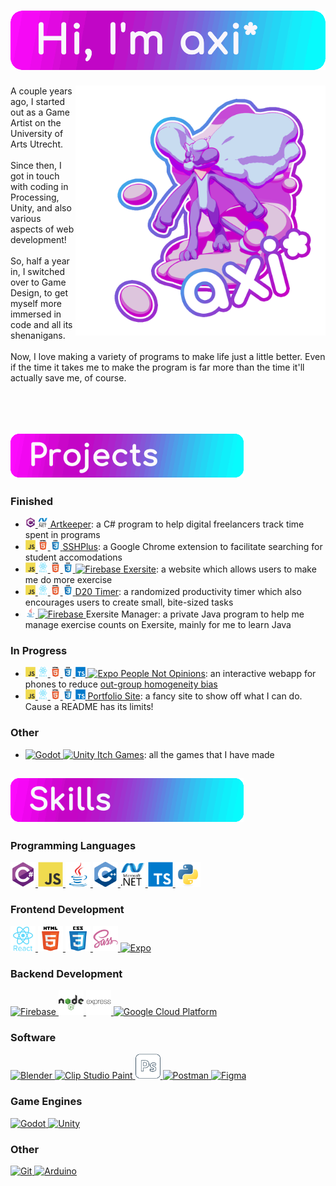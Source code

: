 <h1><img  alt="intro" src="https://github.com/AxiDragon/AxiDragon/blob/main/img/intro.gif"></h1>
<img align="right" alt="axi" src="https://github.com/AxiDragon/AxiDragon/blob/main/img/axi.gif"
 height="400">
<p>A couple years ago, I started out as a Game Artist on the University of Arts Utrecht.<br><br>
  Since then, I got in touch with coding in Processing, Unity, and also various aspects of web development!<br><br>
  So, half a year in, I switched over to Game Design, to get myself more immersed in code and all its
  shenanigans.<br><br>
  Now, I love making a variety of programs to make life just a little better. Even if the time it takes me to make
  the
  program is far more than the time it'll actually save me, of course.<br><br><br><br></p>

<h2><img alt="projects" src="https://github.com/AxiDragon/AxiDragon/blob/main/img/projects.gif" height="70"></h2>
  <h3>Finished</h3>
  <ul>
   <li>
    <a href="https://www.w3schools.com/cs/" target="_blank" rel="noreferrer"> 
     <img src="https://raw.githubusercontent.com/devicons/devicon/master/icons/csharp/csharp-original.svg" alt="C#" title="C#" width="16"/>
    </a>
    <a href="https://dotnet.microsoft.com/" target="_blank" rel="noreferrer"> 
     <img src="https://raw.githubusercontent.com/devicons/devicon/master/icons/dot-net/dot-net-original-wordmark.svg" alt=".NET" title=".NET" width="16"/> 
    </a>
    <a href="https://github.com/AxiDragon/Artkeeper" target="_blank" rel="noreferrer">Artkeeper</a>: a C# program to help digital freelancers track time spent in programs
   </li>
   <li>
    <a href="https://developer.mozilla.org/en-US/docs/Web/JavaScript" target="_blank" rel="noreferrer"> 
     <img src="https://raw.githubusercontent.com/devicons/devicon/master/icons/javascript/javascript-original.svg" alt="JavaScript" title="JavaScript" width="16"/> 
    </a>
    <a href="https://www.w3.org/html/" target="_blank" rel="noreferrer"> 
     <img src="https://raw.githubusercontent.com/devicons/devicon/master/icons/html5/html5-original-wordmark.svg" alt="HTML5" title="HTML5" width="16"/> 
    </a>
    <a href="https://www.w3schools.com/css/" target="_blank" rel="noreferrer"> 
     <img src="https://raw.githubusercontent.com/devicons/devicon/master/icons/css3/css3-original-wordmark.svg" alt="CSS3" title="CSS3" width="16"/> 
    </a>
    <a href="https://github.com/AxiDragon/SSHPlus" target="_blank" rel="noreferrer">SSHPlus</a>: a Google Chrome extension to facilitate searching for student accomodations
   </li>
   <li>
    <a href="https://developer.mozilla.org/en-US/docs/Web/JavaScript" target="_blank" rel="noreferrer"> 
     <img src="https://raw.githubusercontent.com/devicons/devicon/master/icons/javascript/javascript-original.svg" alt="JavaScript" title="JavaScript" width="16"/> 
    </a>
    <a href="https://reactjs.org/" target="_blank" rel="noreferrer"> 
     <img src="https://raw.githubusercontent.com/devicons/devicon/master/icons/react/react-original-wordmark.svg" alt="React" title="React" width="16"/> 
    </a>
    <a href="https://www.w3.org/html/" target="_blank" rel="noreferrer"> 
     <img src="https://raw.githubusercontent.com/devicons/devicon/master/icons/html5/html5-original-wordmark.svg" alt="HTML5" title="HTML5" width="16"/> 
    </a>
    <a href="https://www.w3schools.com/css/" target="_blank" rel="noreferrer"> 
     <img src="https://raw.githubusercontent.com/devicons/devicon/master/icons/css3/css3-original-wordmark.svg" alt="CSS3" title="CSS3" width="16"/> 
    </a>
    <a href="https://firebase.google.com/" target="_blank" rel="noreferrer"> 
     <img src="https://www.vectorlogo.zone/logos/firebase/firebase-icon.svg" alt="Firebase" title="Firebase" width="16"/>
    </a>
    <a href="https://axidragon.github.io/exersite/" target="_blank" rel="noreferrer">Exersite</a>: a website which allows users to make me do more exercise
   </li>
   <li>
    <a href="https://developer.mozilla.org/en-US/docs/Web/JavaScript" target="_blank" rel="noreferrer"> 
     <img src="https://raw.githubusercontent.com/devicons/devicon/master/icons/javascript/javascript-original.svg" alt="JavaScript" title="JavaScript" width="16"/> 
    </a>
    <a href="https://reactjs.org/" target="_blank" rel="noreferrer"> 
     <img src="https://raw.githubusercontent.com/devicons/devicon/master/icons/react/react-original-wordmark.svg" alt="React" title="React" width="16"/> 
    </a>
    <a href="https://www.w3.org/html/" target="_blank" rel="noreferrer"> 
     <img src="https://raw.githubusercontent.com/devicons/devicon/master/icons/html5/html5-original-wordmark.svg" alt="HTML5" title="HTML5" width="16"/> 
    </a>
    <a href="https://www.w3schools.com/css/" target="_blank" rel="noreferrer"> 
     <img src="https://raw.githubusercontent.com/devicons/devicon/master/icons/css3/css3-original-wordmark.svg" alt="CSS3" title="CSS3" width="16"/> 
    </a>
    <a href="https://axidragon.github.io/d20-timer/" target="_blank" rel="noreferrer">D20 Timer</a>: a randomized productivity timer which also encourages users to create small, bite-sized tasks
   </li>
   <li>
    <a href="https://www.java.com" target="_blank" rel="noreferrer">
     <img src="https://raw.githubusercontent.com/devicons/devicon/master/icons/java/java-original.svg" alt="Java" title="Java" width="16"/>
    </a>
    <a href="https://firebase.google.com/" target="_blank" rel="noreferrer"> 
     <img src="https://www.vectorlogo.zone/logos/firebase/firebase-icon.svg" alt="Firebase" title="Firebase" width="16"/>
    </a>
    Exersite Manager: a private Java program to help me manage exercise counts on Exersite, mainly for me to learn Java
   </li>
  </ul>

  <h3>In Progress</h3>
  <ul>
   <li>
    <a href="https://developer.mozilla.org/en-US/docs/Web/JavaScript" target="_blank" rel="noreferrer"> 
     <img src="https://raw.githubusercontent.com/devicons/devicon/master/icons/javascript/javascript-original.svg" alt="JavaScript" title="JavaScript" width="16"/> 
    </a>
    <a href="https://reactjs.org/" target="_blank" rel="noreferrer"> 
     <img src="https://raw.githubusercontent.com/devicons/devicon/master/icons/react/react-original-wordmark.svg" alt="React" title="React" width="16"/> 
    </a>
    <a href="https://www.w3.org/html/" target="_blank" rel="noreferrer"> 
     <img src="https://raw.githubusercontent.com/devicons/devicon/master/icons/html5/html5-original-wordmark.svg" alt="HTML5" title="HTML5" width="16"/> 
    </a>
    <a href="https://www.w3schools.com/css/" target="_blank" rel="noreferrer"> 
     <img src="https://raw.githubusercontent.com/devicons/devicon/master/icons/css3/css3-original-wordmark.svg" alt="CSS3" title="CSS3" width="16"/> 
    </a>
    <a href="https://www.typescriptlang.org/" target="_blank" rel="noreferrer"> 
     <img src="https://raw.githubusercontent.com/devicons/devicon/master/icons/typescript/typescript-original.svg" alt="TypeScript" title="TypeScript" width="16"/> 
    </a>
    <a href="https://expo.dev/" target="_blank" rel="noreferrer"> 
     <img src="https://seeklogo.com/images/E/expo-logo-01BB2BCFC3-seeklogo.com.png" alt="Expo" title="Expo" width="16"/>
    </a>
    <a href="https://github.com/AxiDragon/people-not-opinions" target="_blank" rel="noreferrer">People Not Opinions</a>: an interactive webapp for phones to reduce <a href="https://en.wikipedia.org/wiki/Out-group_homogeneity" target="_blank" rel="noreferrer">out-group homogeneity bias</a>
   </li>
   <li>
    <a href="https://developer.mozilla.org/en-US/docs/Web/JavaScript" target="_blank" rel="noreferrer"> 
     <img src="https://raw.githubusercontent.com/devicons/devicon/master/icons/javascript/javascript-original.svg" alt="JavaScript" title="JavaScript" width="16"/> 
    </a>
    <a href="https://reactjs.org/" target="_blank" rel="noreferrer"> 
     <img src="https://raw.githubusercontent.com/devicons/devicon/master/icons/react/react-original-wordmark.svg" alt="React" title="React" width="16"/> 
    </a>
    <a href="https://www.w3.org/html/" target="_blank" rel="noreferrer"> 
     <img src="https://raw.githubusercontent.com/devicons/devicon/master/icons/html5/html5-original-wordmark.svg" alt="HTML5" title="HTML5" width="16"/> 
    </a>
    <a href="https://www.w3schools.com/css/" target="_blank" rel="noreferrer"> 
     <img src="https://raw.githubusercontent.com/devicons/devicon/master/icons/css3/css3-original-wordmark.svg" alt="CSS3" title="CSS3" width="16"/> 
    </a>
    <a href="https://www.typescriptlang.org/" target="_blank" rel="noreferrer"> 
     <img src="https://raw.githubusercontent.com/devicons/devicon/master/icons/typescript/typescript-original.svg" alt="TypeScript" title="TypeScript" width="16"/> 
    </a>
    <a href="https://axidragon.github.io/" target="_blank" rel="noreferrer">Portfolio Site</a>: a fancy site to show off what I can do. Cause a README has its limits!</a>
   </li>
  </ul>
  
  <h3>Other</h3>
  <ul>
    <li>
     <a href="https://godotengine.org/" target="_blank" rel="noreferrer">
      <img src="https://www.vectorlogo.zone/logos/godotengine/godotengine-icon.svg" alt="Godot" title="Godot" width="16"/>
     </a>
     <a href="https://unity.com/" target="_blank" rel="noreferrer">
      <img src="https://www.vectorlogo.zone/logos/unity3d/unity3d-icon.svg" alt="Unity" title="Unity" width="16"/>
     </a>
     <a href="https://axidreamdragon.itch.io/" target="_blank" rel="noreferrer">Itch Games</a>: all the games that I have made
    </li>
  </ul>

<h2><img  alt="skills" src="https://github.com/AxiDragon/AxiDragon/blob/main/img/skills.gif" height="70"></h2>
<h3>Programming Languages</h3>
<a href="https://www.w3schools.com/cs/" target="_blank" rel="noreferrer"> 
 <img src="https://raw.githubusercontent.com/devicons/devicon/master/icons/csharp/csharp-original.svg" alt="C#" title="C#" width="40"/>
</a>
<a href="https://developer.mozilla.org/en-US/docs/Web/JavaScript" target="_blank" rel="noreferrer"> 
 <img src="https://raw.githubusercontent.com/devicons/devicon/master/icons/javascript/javascript-original.svg" alt="JavaScript" title="JavaScript" width="40"/> 
</a>
<a href="https://www.java.com" target="_blank" rel="noreferrer">
 <img src="https://raw.githubusercontent.com/devicons/devicon/master/icons/java/java-original.svg" alt="Java" title="Java" width="40"/>
</a>
<a href="https://www.w3schools.com/cpp/" target="_blank" rel="noreferrer">
 <img src="https://raw.githubusercontent.com/devicons/devicon/master/icons/cplusplus/cplusplus-original.svg" alt="C++" title="C++" width="40"/> 
</a>
<a href="https://dotnet.microsoft.com/" target="_blank" rel="noreferrer"> 
 <img src="https://raw.githubusercontent.com/devicons/devicon/master/icons/dot-net/dot-net-original-wordmark.svg" alt=".NET" title=".NET" width="40"/> 
</a>
<a href="https://www.typescriptlang.org/" target="_blank" rel="noreferrer"> 
 <img src="https://raw.githubusercontent.com/devicons/devicon/master/icons/typescript/typescript-original.svg" alt="TypeScript" title="TypeScript" width="40"/> 
</a>
<a href="https://www.python.org" target="_blank" rel="noreferrer"> 
 <img src="https://raw.githubusercontent.com/devicons/devicon/master/icons/python/python-original.svg" alt="Python" title="Python" width="40"/> 
</a>

<h3>Frontend Development</h3>
<a href="https://reactjs.org/" target="_blank" rel="noreferrer"> 
 <img src="https://raw.githubusercontent.com/devicons/devicon/master/icons/react/react-original-wordmark.svg" alt="React" title="React" width="40"/> 
</a>
<a href="https://www.w3.org/html/" target="_blank" rel="noreferrer"> 
 <img src="https://raw.githubusercontent.com/devicons/devicon/master/icons/html5/html5-original-wordmark.svg" alt="HTML5" title="HTML5" width="40" /> 
</a>
<a href="https://www.w3schools.com/css/" target="_blank" rel="noreferrer"> 
 <img src="https://raw.githubusercontent.com/devicons/devicon/master/icons/css3/css3-original-wordmark.svg" alt="CSS3" title="CSS3" width="40"/> 
</a>
<a href="https://sass-lang.com" target="_blank" rel="noreferrer">
 <img src="https://raw.githubusercontent.com/devicons/devicon/master/icons/sass/sass-original.svg" alt="Sass" title="Sass" width="40"/> 
</a>
<a href="https://expo.dev/" target="_blank" rel="noreferrer"> 
   <img src="https://seeklogo.com/images/E/expo-logo-01BB2BCFC3-seeklogo.com.png" alt="Expo" title="Expo" width="40"/>
</a>

<h3>Backend Development</h3>
<a href="https://firebase.google.com/" target="_blank" rel="noreferrer"> 
 <img src="https://www.vectorlogo.zone/logos/firebase/firebase-icon.svg" alt="Firebase" title="Firebase" width="40"/>
</a>
<a href="https://nodejs.org" target="_blank" rel="noreferrer"> 
 <img src="https://raw.githubusercontent.com/devicons/devicon/master/icons/nodejs/nodejs-original-wordmark.svg" alt="Node.JS" title="Node.JS" width="40"/> 
</a>
<a href="https://expressjs.com" target="_blank" rel="noreferrer"> 
 <img src="https://raw.githubusercontent.com/devicons/devicon/master/icons/express/express-original-wordmark.svg" alt="Express" title="Express" width="40"/>
</a>
<a href="https://cloud.google.com" target="_blank" rel="noreferrer"> 
 <img src="https://www.vectorlogo.zone/logos/google_cloud/google_cloud-icon.svg" alt="Google Cloud Platform" title="Google Cloud Platform" width="40"/>
</a>

<h3>Software</h3>
<a href="https://www.blender.org/" target="_blank" rel="noreferrer"> 
 <img src="https://download.blender.org/branding/community/blender_community_badge_white.svg" alt="Blender" title="Blender" width="40"/> 
</a>
<a href="https://www.clipstudio.net/en/" target="_blank" rel="noreferrer"> 
 <img src="https://www.clipstudio.net/view/img/common/clipstudiopaint-icon.png" alt="Clip Studio Paint" title="Clip Studio Paint" width="40"/> 
</a>
<a href="https://www.photoshop.com/en" target="_blank" rel="noreferrer"> 
 <img src="https://raw.githubusercontent.com/devicons/devicon/master/icons/photoshop/photoshop-line.svg" alt="Photoshop" title="Photoshop" width="40"/> 
</a>
<a href="https://postman.com" target="_blank" rel="noreferrer"> 
 <img src="https://www.vectorlogo.zone/logos/getpostman/getpostman-icon.svg" alt="Postman" title="Postman" width="40"/>
</a>
<a href="https://www.figma.com/" target="_blank" rel="noreferrer"> 
 <img  src="https://www.vectorlogo.zone/logos/figma/figma-icon.svg" alt="Figma" title="Figma" width="40"/> 
</a>

<h3>Game Engines</h3>
<a href="https://godotengine.org/" target="_blank" rel="noreferrer">
 <img src="https://www.vectorlogo.zone/logos/godotengine/godotengine-icon.svg" alt="Godot" title="Godot" width="40"/>
</a>
<a href="https://unity.com/" target="_blank" rel="noreferrer">
 <img src="https://www.vectorlogo.zone/logos/unity3d/unity3d-icon.svg" alt="Unity" title="Unity" width="40"/>
</a>

<h3>Other</h3>
<a href="https://git-scm.com/" target="_blank" rel="noreferrer">
 <img src="https://www.vectorlogo.zone/logos/git-scm/git-scm-icon.svg" alt="Git" title="Git" width="40"/>
</a>
<a href="https://www.arduino.cc/" target="_blank" rel="noreferrer">
 <img src="https://cdn.worldvectorlogo.com/logos/arduino-1.svg" alt="Arduino" title="Arduino" width="40"/>
</a>
